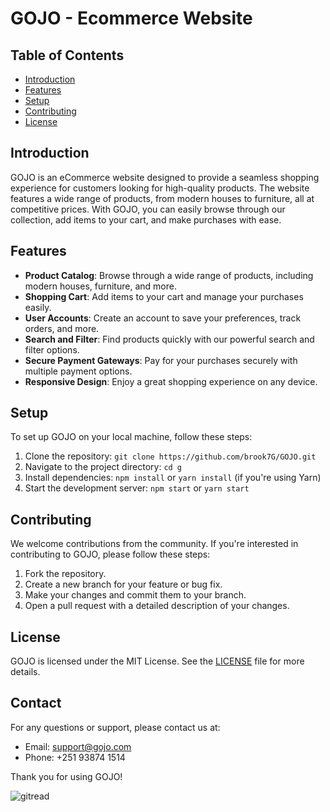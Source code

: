 # GOJO - Ecommerce Website

## Table of Contents
- [Introduction](#introduction)
- [Features](#features)
- [Setup](#setup)
- [Contributing](#contributing)
- [License](#license)

## Introduction
GOJO is an eCommerce website designed to provide a seamless shopping experience for customers looking for high-quality products. The website features a wide range of products, from modern houses to furniture, all at competitive prices. With GOJO, you can easily browse through our collection, add items to your cart, and make purchases with ease.

## Features
- **Product Catalog**: Browse through a wide range of products, including modern houses, furniture, and more.
- **Shopping Cart**: Add items to your cart and manage your purchases easily.
- **User Accounts**: Create an account to save your preferences, track orders, and more.
- **Search and Filter**: Find products quickly with our powerful search and filter options.
- **Secure Payment Gateways**: Pay for your purchases securely with multiple payment options.
- **Responsive Design**: Enjoy a great shopping experience on any device.

## Setup
To set up GOJO on your local machine, follow these steps:
1. Clone the repository: `git clone https://github.com/brook7G/GOJO.git`
2. Navigate to the project directory: `cd g`
3. Install dependencies: `npm install` or `yarn install` (if you're using Yarn)
4. Start the development server: `npm start` or `yarn start`

## Contributing
We welcome contributions from the community. If you're interested in contributing to GOJO, please follow these steps:
1. Fork the repository.
2. Create a new branch for your feature or bug fix.
3. Make your changes and commit them to your branch.
4. Open a pull request with a detailed description of your changes.

## License
GOJO is licensed under the MIT License. See the [LICENSE](LICENSE) file for more details.

## Contact
For any questions or support, please contact us at:
- Email: support@gojo.com
- Phone: +251 93874 1514

Thank you for using GOJO!


![gitread](https://github.com/brook7G/GOJO/assets/153283028/425ef54b-3ce3-4a71-bbdd-6c4d4bc47d2d)
